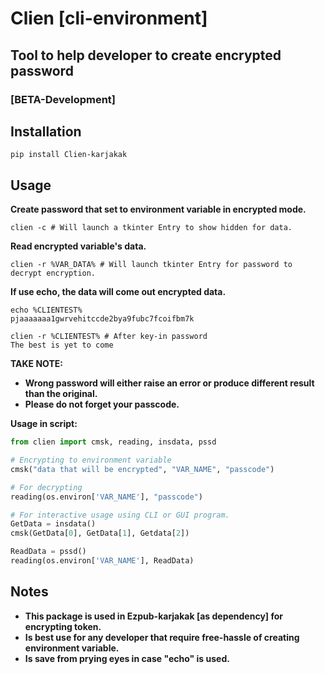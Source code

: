 # Clien [cli-environment]
## Tool to help developer to create encrypted password
### [BETA-Development]

## Installation
```
pip install Clien-karjakak
```
## Usage
**Create password that set to environment variable in encrypted mode.**
```Console
clien -c # Will launch a tkinter Entry to show hidden for data.
```
**Read encrypted variable's data.**
```Console
clien -r %VAR_DATA% # Will launch tkinter Entry for password to decrypt encryption.
```
**If use echo, the data will come out encrypted data.**
```Console
echo %CLIENTEST%
pjaaaaaaa1gwrvehitccde2bya9fubc7fcoifbm7k

clien -r %CLIENTEST% # After key-in password
The best is yet to come
```
**TAKE NOTE:**
* **Wrong password will either raise an error or produce different result than the original.**
* **Please do not forget your passcode.**

**Usage in script:**
```Python
from clien import cmsk, reading, insdata, pssd

# Encrypting to environment variable
cmsk("data that will be encrypted", "VAR_NAME", "passcode")

# For decrypting
reading(os.environ['VAR_NAME'], "passcode")

# For interactive usage using CLI or GUI program.
GetData = insdata()
cmsk(GetData[0], GetData[1], Getdata[2])

ReadData = pssd()
reading(os.environ['VAR_NAME'], ReadData)
```

## Notes
* **This package is used in Ezpub-karjakak [as dependency] for encrypting token.**
* **Is best use for any developer that require free-hassle of creating environment variable.**
* **Is save from prying eyes in case "echo" is used.**

